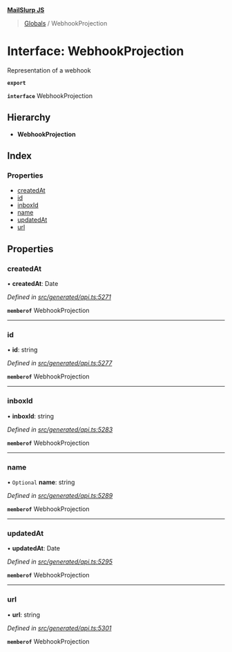 **[MailSlurp JS](../README.md)**

> [Globals](../README.md) / WebhookProjection

# Interface: WebhookProjection

Representation of a webhook

**`export`** 

**`interface`** WebhookProjection

## Hierarchy

* **WebhookProjection**

## Index

### Properties

* [createdAt](webhookprojection.md#createdat)
* [id](webhookprojection.md#id)
* [inboxId](webhookprojection.md#inboxid)
* [name](webhookprojection.md#name)
* [updatedAt](webhookprojection.md#updatedat)
* [url](webhookprojection.md#url)

## Properties

### createdAt

•  **createdAt**: Date

*Defined in [src/generated/api.ts:5271](https://github.com/mailslurp/mailslurp-client/blob/85c640b/src/generated/api.ts#L5271)*

**`memberof`** WebhookProjection

___

### id

•  **id**: string

*Defined in [src/generated/api.ts:5277](https://github.com/mailslurp/mailslurp-client/blob/85c640b/src/generated/api.ts#L5277)*

**`memberof`** WebhookProjection

___

### inboxId

•  **inboxId**: string

*Defined in [src/generated/api.ts:5283](https://github.com/mailslurp/mailslurp-client/blob/85c640b/src/generated/api.ts#L5283)*

**`memberof`** WebhookProjection

___

### name

• `Optional` **name**: string

*Defined in [src/generated/api.ts:5289](https://github.com/mailslurp/mailslurp-client/blob/85c640b/src/generated/api.ts#L5289)*

**`memberof`** WebhookProjection

___

### updatedAt

•  **updatedAt**: Date

*Defined in [src/generated/api.ts:5295](https://github.com/mailslurp/mailslurp-client/blob/85c640b/src/generated/api.ts#L5295)*

**`memberof`** WebhookProjection

___

### url

•  **url**: string

*Defined in [src/generated/api.ts:5301](https://github.com/mailslurp/mailslurp-client/blob/85c640b/src/generated/api.ts#L5301)*

**`memberof`** WebhookProjection
